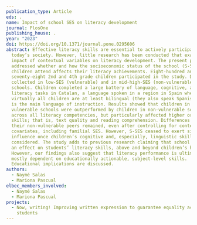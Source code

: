 ```yaml
---
publication_type: Article
eds: .
name: Impact of school SES on literacy development
journal: PlosOne
publishing_house: .
year: "2023"
doi: https://doi.org/10.1371/journal.pone.0295606
abstract: Effective literacy skills are essential to actively participate in
  today’s society. However, little research has been conducted that examined the
  impact of contextual variables on literacy development. The present paper
  addressed whether and how the socioeconomic status of the school (S-SES)
  children attend affects their literacy achievements. Eight-hundred and
  seventy-eight 2nd and 4th grade children participated in the study. Data were
  collected in low-SES (vulnerable) and in mid-high-SES (non-vulnerable)
  schools. Children completed a large battery of language, cognitive, and
  literacy tasks in Catalan, a language spoken in a region in Spain where
  virtually all children are at least bilingual (they also speak Spanish) and it
  is the main language of instruction. Results showed that children in
  vulnerable schools were outperformed by children in non-vulnerable schools
  across all literacy competencies, but particularly affected higher order
  skills; that is, text quality and reading comprehension. Differences with
  their non-vulnerable peers remained, even after controlling for context-level
  covariates, including familial SES. However, S-SES ceased to exert significant
  influence once children’s cognitive and, especially, linguistic skills were
  considered. The study adds to previous research claiming that school SES has
  an effect on students’ literacy skills, above and beyond children’s home SES.
  However, our findings also suggest that literacy performance is ultimately
  mostly dependent on educationally actionable, subject-level skills.
  Educational implications are discussed.
authors:
  - Naymé Salas
  - Mariona Pascual
elbec_members_involved:
  - Naymé Salas
  - Mariona Pascual
projects:
  - Now, writing! Improving written expression to guarantee equality across
    students
---
```

